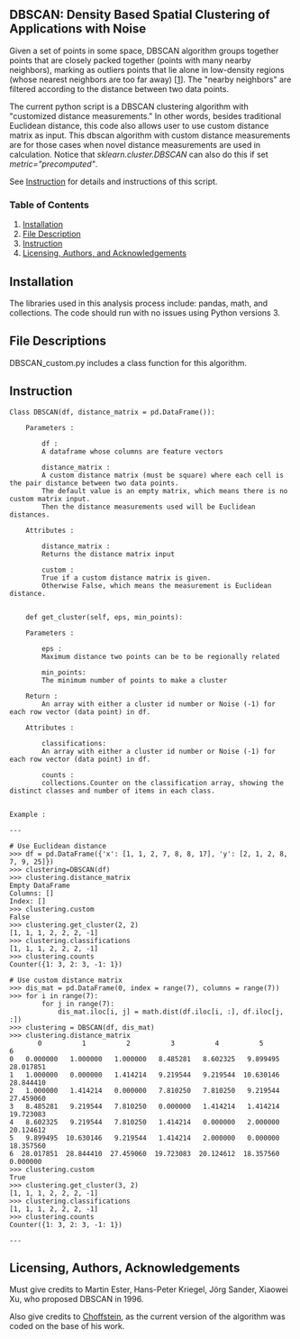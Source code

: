 ## DBSCAN: Density Based Spatial Clustering of Applications with Noise

Given a set of points in some space, DBSCAN algorithm groups together points that are closely packed together (points with many nearby neighbors), marking as outliers points that lie alone in low-density regions (whose nearest neighbors are too far away) [[1](https://en.wikipedia.org/wiki/DBSCAN)]. The "nearby neighbors" are filtered according to the distance between two data points.  

The current python script is a DBSCAN clustering algorithm with "customized distance measurements." In other words, besides traditional Euclidean distance, this code also allows user to use custom distance matrix as input. This dbscan algorithm with custom distance measurements are for those cases when novel distance measurements are used in calculation. Notice that _sklearn.cluster.DBSCAN_ can also do this if set _metric="precomputed"_.

See [Instruction](#instruction) for details and instructions of this script.

### Table of Contents

1. [Installation](#installation)
2. [File Description](#files)
3. [Instruction](#instruction)
4. [Licensing, Authors, and Acknowledgements](#licensing)

## Installation <a name="installation"></a>

The libraries used in this analysis process include: pandas, math, and collections.
The code should run with no issues using Python versions 3.


## File Descriptions <a name="files"></a>

DBSCAN_custom.py includes a class function for this algorithm. 

## Instruction<a name="instruction"></a>

```
Class DBSCAN(df, distance_matrix = pd.DataFrame()):

	Parameters :   

		df :  
		A dataframe whose columns are feature vectors

		distance_matrix :  
		A custom distance matrix (must be square) where each cell is the pair distance between two data points. 
		The default value is an empty matrix, which means there is no custom matrix input. 
		Then the distance measurements used will be Euclidean distances.  
	
	Attributes :  

		distance_matrix :  
		Returns the distance matrix input  

		custom :  
		True if a custom distance matrix is given. 
		Otherwise False, which means the measurement is Euclidean distance.

```

```

	def get_cluster(self, eps, min_points):  

	Parameters :

		eps :  
		Maximum distance two points can be to be regionally related

		min_points:  
		The minimum number of points to make a cluster

	Return :  
		An array with either a cluster id number or Noise (-1) for each row vector (data point) in df.

	Attributes :  

		classifications:  
		An array with either a cluster id number or Noise (-1) for each row vector (data point) in df.

		counts : 
		collections.Counter on the classification array, showing the distinct classes and number of items in each class.

```

```

Example :

---

# Use Euclidean distance
>>> df = pd.DataFrame({'x': [1, 1, 2, 7, 8, 8, 17], 'y': [2, 1, 2, 8, 7, 9, 25]})
>>> clustering=DBSCAN(df)
>>> clustering.distance_matrix
Empty DataFrame
Columns: []
Index: []
>>> clustering.custom
False
>>> clustering.get_cluster(2, 2)
[1, 1, 1, 2, 2, 2, -1]
>>> clustering.classifications
[1, 1, 1, 2, 2, 2, -1]
>>> clustering.counts
Counter({1: 3, 2: 3, -1: 1})

# Use custom distance matrix
>>> dis_mat = pd.DataFrame(0, index = range(7), columns = range(7))
>>> for i in range(7):
		for j in range(7):
   			dis_mat.iloc[i, j] = math.dist(df.iloc[i, :], df.iloc[j, :])
>>> clustering = DBSCAN(df, dis_mat)
>>> clustering.distance_matrix
   	   0          1          2          3          4          5          6
0   0.000000   1.000000   1.000000   8.485281   8.602325   9.899495  28.017851
1   1.000000   0.000000   1.414214   9.219544   9.219544  10.630146  28.844410
2   1.000000   1.414214   0.000000   7.810250   7.810250   9.219544  27.459060
3   8.485281   9.219544   7.810250   0.000000   1.414214   1.414214  19.723083
4   8.602325   9.219544   7.810250   1.414214   0.000000   2.000000  20.124612
5   9.899495  10.630146   9.219544   1.414214   2.000000   0.000000  18.357560
6  28.017851  28.844410  27.459060  19.723083  20.124612  18.357560   0.000000
>>> clustering.custom
True
>>> clustering.get_cluster(3, 2)
[1, 1, 1, 2, 2, 2, -1] 
>>> clustering.classifications
[1, 1, 1, 2, 2, 2, -1]
>>> clustering.counts
Counter({1: 3, 2: 3, -1: 1})

---
```

## Licensing, Authors, Acknowledgements<a name="licensing"></a>

Must give credits to Martin Ester, Hans-Peter Kriegel, Jörg Sander, Xiaowei Xu, who proposed DBSCAN in 1996.  

Also give credits to [Choffstein](https://github.com/choffstein/dbscan/blob/master/dbscan/dbscan.py), as the current version of the algorithm was coded on the base of his work.

